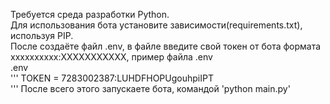 Требуется среда разработки Python.<br/>
Для использования бота установите зависимости(requirements.txt), используя PIP.<br/>
После создаёте файл .env, в файле введите свой токен от бота формата xxxxxxxxxx:XXXXXXXXXXX, пример файла .env<br/>
.env<br/>
'''
TOKEN = 7283002387:LUHDFHOPUgouhpiIPT<br/>
'''
После всего этого запускаете бота, командой 'python main.py'